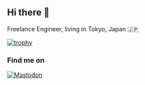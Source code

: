 ## Hi there 👋

Freelance Engineer, living in Tokyo, Japan 🇯🇵

[![trophy](https://github-profile-trophy.vercel.app/?username=ashphy&rank=SECRET,SSS,SS,S,AAA,AA,A)](https://github.com/ryo-ma/github-profile-trophy)

### Find me on
[![Mastodon](https://img.shields.io/badge/Mastodon-17063B?style=for-the-badge&logo=mastodon)](https://mstdn.nere9.help/@ashphy)
